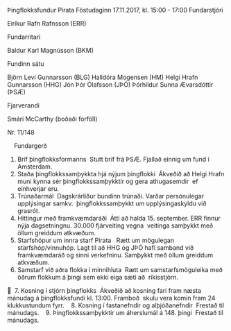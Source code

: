 Þingflokksfundur Pírata
Föstudaginn 17.11.2017, kl. 15:00 - 17:00
Fundarstjóri

Eiríkur Rafn Rafnsson (ERR)

Fundarritari

Baldur Karl Magnússon (BKM)

Fundinn sátu

Björn Leví Gunnarsson (BLG)
Halldóra Mogensen (HM)
Helgi Hrafn Gunnarsson (HHG)
Jón Þór Ólafsson (JÞÓ)
Þórhildur Sunna Ævarsdóttir (ÞSÆ)

Fjarverandi

Smári McCarthy (boðaði forföll)

Nr. 11/148

 
 
Fundargerð
 
1. Bríf þingflokksformanns 
Stutt bríf frá ÞSÆ. Fjallað einnig um fund í Amsterdam. 
 
2. Staða þingflokkssamþykkta hjá nýjum þingflokki 
Ákveðið að Helgi Hrafn muni kynna sér þingflokkssamþykktir og gera athugasemdir 
ef einhverjar eru. 
 
3. Trúnaðarmál 
Dagskrárliður bundinn trúnaði. Varðar persónulegar upplýsingar samkv. 
þingflokkssamþykkt um upplýsingaskyldu við grasrót. 
 
4. Hittingur með framkvæmdaráði 
Átti að halda 15. september. ERR finnur nýja dagsetningnu. 30.000 fjárveiting vegna 
veitinga samþykkt með öllum greiddum atkvæðum. 
 
5. Starfshópur um innra starf Pírata  
Rætt um mögulegan starfshóp/vinnuhóp. Lagt til að HHG og JÞÓ hafi samband við 
framkvæmdaráð og sinni verkefninu. Samþykkt með öllum greiddum atkvæðum. 
 
6. Samstarf við aðra flokka í minnihluta 
Rætt um samstarfsmöguleika með öðrum flokkum á þingi sem ekki eiga sæti að 
ríkisstjórn. 

 
7. Kosning í stjórn þingflokks 
Ákveðið að kosning fari fram næsta mánudag á þingflokksfundi kl. 13:00. Framboð 
skulu vera komin fram 24 klukkustundum fyrr. 
 
8. Kosning í fastanefndir og alþjóðanefndir 
Frestað til mánudags. 
 
9. Þingflokkssamþykktir um áherslumál á 148. þingi 
Frestað til mánudags. 
 
 

